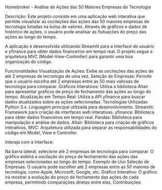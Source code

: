 Homebroker - Análise de Ações das 50 Maiores Empresas de Tecnologia

Descrição:
Este projeto consiste em uma aplicação web interativa que permite visualizar as oscilações das ações das 50 maiores empresas de tecnologia listadas na bolsa de valores. Através de gráficos e dados de histórico de ações, o usuário pode analisar as flutuações do preço das ações ao longo do tempo.

A aplicação é desenvolvida utilizando Streamlit para a interface do usuário e yfinance para obter dados financeiros em tempo real. O projeto segue a arquitetura MVC (Model-View-Controller) para garantir uma boa organização do código.

Funcionalidades
Visualização de Ações: Exibe as oscilações das ações de até 2 empresas de tecnologia de uma vez.
Seleção de Empresas: Permite que o usuário escolha até 2 empresas entre as 50 mais valiosas de tecnologia para comparar.
Gráficos Interativos: Utiliza a biblioteca Altair para apresentar gráficos de preço de fechamento das ações ao longo do tempo.
Atualização em Tempo Real: Utiliza a API yfinance para buscar dados atualizados sobre as ações selecionadas.
Tecnologias Utilizadas
Python 3.x: Linguagem principal utilizada para desenvolvimento.
Streamlit: Framework para criação de interfaces web interativas.
yfinance: Biblioteca para obter dados financeiros em tempo real.
Pandas: Biblioteca para manipulação e análise de dados.
Altair: Biblioteca para criação de gráficos interativos.
MVC: Arquitetura utilizada para separar as responsabilidades do código em Model, View e Controller.

Interaja com a interface:

Na barra lateral, selecione até 2 empresas de tecnologia para comparar.
O gráfico exibirá a oscilação do preço de fechamento das ações das empresas selecionadas ao longo do tempo.
Exemplo de Uso
Seleção de Empresas: O usuário pode escolher até 2 empresas entre as 50 maiores de tecnologia, como Apple, Microsoft, Google, etc.
Gráfico Interativo: O gráfico irá mostrar a evolução do preço de fechamento das ações de cada empresa, permitindo comparações diretas entre elas.
Contribuições
